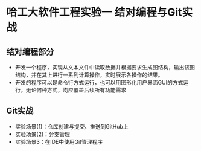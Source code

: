 # 哈工大软件工程实验一 结对编程与Git实战

## 结对编程部分

* 开发一个程序，实现从文本文件中读取数据并根据要求生成图结构，输出该图结构，并在其上进行一系列计算操作，实时展示各操作的结果。 
* 开发的程序可以是命令行方式运行，也可以用图形化用户界面GUI的方式运行。无论何种方式，均应覆盖后续所有功能需求

## Git实战

* 实验场景(1)：仓库创建与提交、推送到GitHub上
* 实验场景(2)：分支管理
* 实验场景3：在IDE中使用Git管理程序

